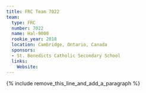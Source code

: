 ```yaml
---
title: FRC Team 7022
team:
  type: FRC
  number: 7022
  name: Hal-9000
  rookie_year: 2018
  location: Cambridge, Ontario, Canada
  sponsors:
  - St. Benedicts Catholic Secondary School
  links:
    Website:
---
```


{% include remove_this_line_and_add_a_paragraph %}